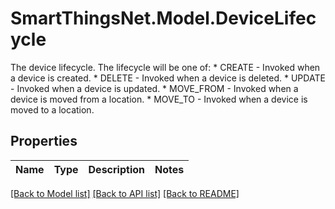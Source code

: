 # SmartThingsNet.Model.DeviceLifecycle
The device lifecycle. The lifecycle will be one of: * CREATE - Invoked when a device is created. * DELETE - Invoked when a device is deleted. * UPDATE - Invoked when a device is updated. * MOVE_FROM - Invoked when a device is moved from a location. * MOVE_TO - Invoked when a device is moved to a location. 
## Properties

Name | Type | Description | Notes
------------ | ------------- | ------------- | -------------

[[Back to Model list]](../README.md#documentation-for-models) [[Back to API list]](../README.md#documentation-for-api-endpoints) [[Back to README]](../README.md)

